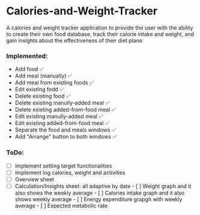 # Calories-and-Weight-Tracker
A calories and weight tracker application to provide the user with the ability to create their own food database, track their calorie intake and weight, and gain insights about the effectiveness of their diet plans

### Implemented:
 - Add food ✅
 - Add meal (manually) ✅
 - Add meal from existing foods ✅
 - Edit existing fodd ✅
 - Delete existing food ✅
 - Delete existing manully-added meal ✅
 - Delete existing added-from-food meal ✅
 - Edit existing manully-added meal ✅
 - Edit existing added-from-food meal ✅
 - Separate the food and meals windows ✅
 - Add "Arrange" button to both windows ✅
 
### ToDo:
 - [ ] Implement setting target functionalities
 - [ ] Implement log calories, weight and activities
 - [ ] Overview sheet
 - [ ] Calculation/Insights sheet: all adaptive by date
		- [ ] Weight graph and it also shows the weekly average
		- [ ] Calories intake graph and it also shows weekly average
		- [ ] Energy expenditure grapgh with weekly average
		- [ ] Expected metabolic rate